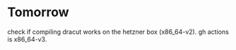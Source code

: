 # Tomorrow

check if compiling dracut works on the hetzner box (x86_64-v2). gh actions is x86_64-v3.